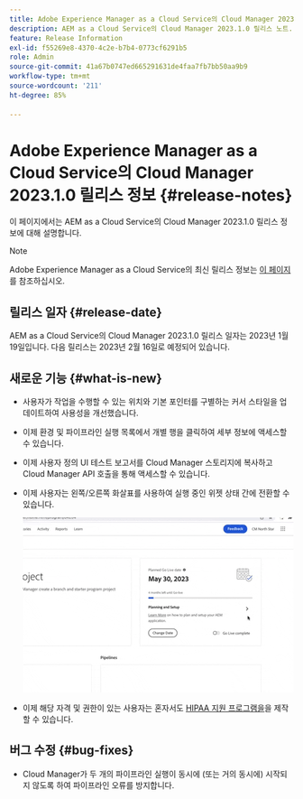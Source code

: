 ```yaml
---
title: Adobe Experience Manager as a Cloud Service의 Cloud Manager 2023.1.0 릴리스 정보
description: AEM as a Cloud Service의 Cloud Manager 2023.1.0 릴리스 노트.
feature: Release Information
exl-id: f55269e8-4370-4c2e-b7b4-0773cf6291b5
role: Admin
source-git-commit: 41a67b0747ed665291631de4faa7fb7bb50aa9b9
workflow-type: tm+mt
source-wordcount: '211'
ht-degree: 85%

---
```


# Adobe Experience Manager as a Cloud Service의 Cloud Manager 2023.1.0 릴리스 정보 {#release-notes}

이 페이지에서는 AEM as a Cloud Service의 Cloud Manager 2023.1.0 릴리스 정보에 대해 설명합니다.

>[!NOTE]
>
>Adobe Experience Manager as a Cloud Service의 최신 릴리스 정보는 [이 페이지](/help/release-notes/release-notes-cloud/release-notes-current.md)를 참조하십시오.

## 릴리스 일자 {#release-date}

AEM as a Cloud Service의 Cloud Manager 2023.1.0 릴리스 일자는 2023년 1월 19일입니다. 다음 릴리스는 2023년 2월 16일로 예정되어 있습니다.

## 새로운 기능 {#what-is-new}

* 사용자가 작업을 수행할 수 있는 위치와 기본 포인터를 구별하는 커서 스타일을 업데이트하여 사용성을 개선했습니다.

* 이제 환경 및 파이프라인 실행 목록에서 개별 행을 클릭하여 세부 정보에 액세스할 수 있습니다.

* 이제 사용자 정의 UI 테스트 보고서를 Cloud Manager 스토리지에 복사하고 Cloud Manager API 호출을 통해 액세스할 수 있습니다.

* 이제 사용자는 왼쪽/오른쪽 화살표를 사용하여 실행 중인 위젯 상태 간에 전환할 수 있습니다.

  ![실행 중인 위젯 전환](/help/implementing/cloud-manager/release-notes/assets/go-live-transitions.gif)

* 이제 해당 자격 및 권한이 있는 사용자는 혼자서도 [HIPAA 지원 프로그램을](/help/implementing/cloud-manager/getting-access-to-aem-in-cloud/creating-production-programs.md)을 제작할 수 있습니다.

## 버그 수정 {#bug-fixes}

* Cloud Manager가 두 개의 파이프라인 실행이 동시에 (또는 거의 동시에) 시작되지 않도록 하여 파이프라인 오류를 방지합니다.
